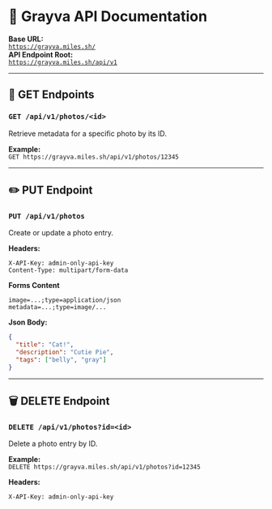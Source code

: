 # 🐾 Grayva API Documentation

**Base URL:**  
[`https://grayva.miles.sh/`](https://grayva.miles.sh/)  
**API Endpoint Root:**  
[`https://grayva.miles.sh/api/v1`](https://grayva.miles.sh/api/v1)

---

## 📸 GET Endpoints

### `GET /api/v1/photos/<id>`
Retrieve metadata for a specific photo by its ID.

**Example:**  
`GET https://grayva.miles.sh/api/v1/photos/12345`

---

## ✏️ PUT Endpoint

### `PUT /api/v1/photos`  
Create or update a photo entry.

**Headers:**
```
X-API-Key: admin-only-api-key  
Content-Type: multipart/form-data
```

**Forms Content**
```
image=...;type=application/json
metadata=...;type=image/...
```

**Json Body:**
```json
{
  "title": "Cat!",
  "description": "Cutie Pie",
  "tags": ["belly", "gray"]
}
```


---

## 🗑️ DELETE Endpoint

### `DELETE /api/v1/photos?id=<id>`  
Delete a photo entry by ID.

**Example:**  
`DELETE https://grayva.miles.sh/api/v1/photos?id=12345`

**Headers:**
```
X-API-Key: admin-only-api-key
```
